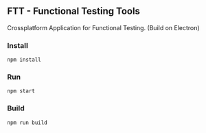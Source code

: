 ## FTT - Functional Testing Tools
Crossplatform Application for Functional Testing. (Build on Electron)

### Install
    npm install

### Run
    npm start

### Build
    npm run build
